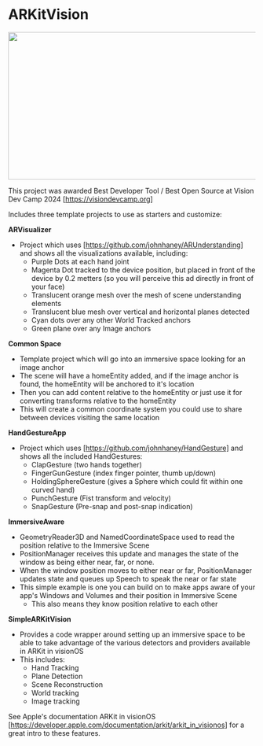 # ARKitVision

[<img src="https://img.youtube.com/vi/f5Rdk0a5lB4/hqdefault.jpg" width="600" height="300"
/>](https://www.youtube.com/embed/f5Rdk0a5lB4)


This project was awarded Best Developer Tool / Best Open Source at Vision Dev Camp 2024 [https://visiondevcamp.org]

Includes three template projects to use as starters and customize:

**ARVisualizer**
* Project which uses [https://github.com/johnhaney/ARUnderstanding] and shows all the visualizations available, including:
  * Purple Dots at each hand joint
  * Magenta Dot tracked to the device position, but placed in front of the device by 0.2 metters (so you will perceive this ad directly in front of your face)
  * Translucent orange mesh over the mesh of scene understanding elements
  * Translucent blue mesh over vertical and horizontal planes detected
  * Cyan dots over any other World Tracked anchors
  * Green plane over any Image anchors

**Common Space**
* Template project which will go into an immersive space looking for an image anchor
* The scene will have a homeEntity added, and if the image anchor is found, the homeEntity will be anchored to it's location
* Then you can add content relative to the homeEntity or just use it for converting transforms relative to the homeEntity
* This will create a common coordinate system you could use to share between devices visiting the same location

**HandGestureApp**
* Project which uses [https://github.com/johnhaney/HandGesture] and shows all the included HandGestures:
  * ClapGesture (two hands together)
  * FingerGunGesture (index finger pointer, thumb up/down)
  * HoldingSphereGesture (gives a Sphere which could fit within one curved hand)
  * PunchGesture (Fist transform and velocity)
  * SnapGesture (Pre-snap and post-snap indication)

**ImmersiveAware**
* GeometryReader3D and NamedCoordinateSpace used to read the position relative to the Immersive Scene
* PositionManager receives this update and manages the state of the window as being either near, far, or none.
* When the window position moves to either near or far, PositionManager updates state and queues up Speech to speak the near or far state
* This simple example is one you can build on to make apps aware of your app's Windows and Volumes and their position in Immersive Scene
  * This also means they know position relative to each other

**SimpleARKitVision**
* Provides a code wrapper around setting up an immersive space to be able to take advantage of the various detectors and providers available in ARKit in visionOS
* This includes:
  * Hand Tracking
  * Plane Detection
  * Scene Reconstruction
  * World tracking
  * Image tracking

See Apple's documentation ARKit in visionOS [https://developer.apple.com/documentation/arkit/arkit_in_visionos] for a great intro to these features.
